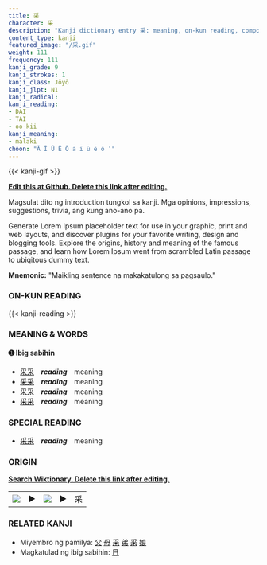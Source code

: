 ```yaml
---
title: 采
character: 采
description: "Kanji dictionary entry 采: meaning, on-kun reading, compounds, origin, related kanji"
content_type: kanji
featured_image: "/采.gif"
weight: 111
frequency: 111
kanji_grade: 9
kanji_strokes: 1
kanji_class: Jōyō
kanji_jlpt: N1
kanji_radical: 
kanji_reading: 
- DAI
- TAI
- oo-kii
kanji_meaning:
- malaki
chōon: "Ā Ī Ū Ē Ō ā ī ū ē ō ’"
---
```

[//]: # (Don't edit the line below. Kanji animated GIF code is automatically generated.)
{{< kanji-gif >}}

[//]: # (Edit below this line.)

**[Edit this at Github. Delete this link after editing.](https://github.com/tim0g/tim/tree/main/content/kanji/采/index.md)**

Magsulat dito ng introduction tungkol sa kanji. Mga opinions, impressions, suggestions, trivia, ang kung ano-ano pa.

Generate Lorem Ipsum placeholder text for use in your graphic, print and web layouts, and discover plugins for your favorite writing, design and blogging tools. Explore the origins, history and meaning of the famous passage, and learn how Lorem Ipsum went from scrambled Latin passage to ubiqitous dummy text.
 
**Mnemonic:** "Maikling sentence na makakatulong sa pagsaulo."

### ON-KUN READING

[//]: # (Don't edit the line below. ON-KUN READING code is automatically generated.)
{{< kanji-reading >}}

### MEANING & WORDS

#### ➊ **Ibig sabihin**
  - [采](../采)[采](../采)　***reading***　meaning
  - [采](../采)[采](../采)　***reading***　meaning
  - [采](../采)[采](../采)　***reading***　meaning
  - [采](../采)[采](../采)　***reading***　meaning

### SPECIAL READING
  - [采](../采)[采](../采)　***reading***　meaning

### ORIGIN

**[Search Wiktionary. Delete this link after editing.](https://wiktionary.org/wiki/采)**
<table class="kanji-table"><tr><td>
<img src="60px-采-bronze.svg.png">
</td><td>▶</td><td>
<img src="60px-采-oracle.svg.png">
</td><td>▶</td>
<td class="kanji-origin">采</td>
</tr></table>

### RELATED KANJI
- Miyembro ng pamilya: [父](../父) [母](../母) [采](../采) [弟](../弟) [采](../采) [娘](../娘)
- Magkatulad ng ibig sabihin: [日](../日)
